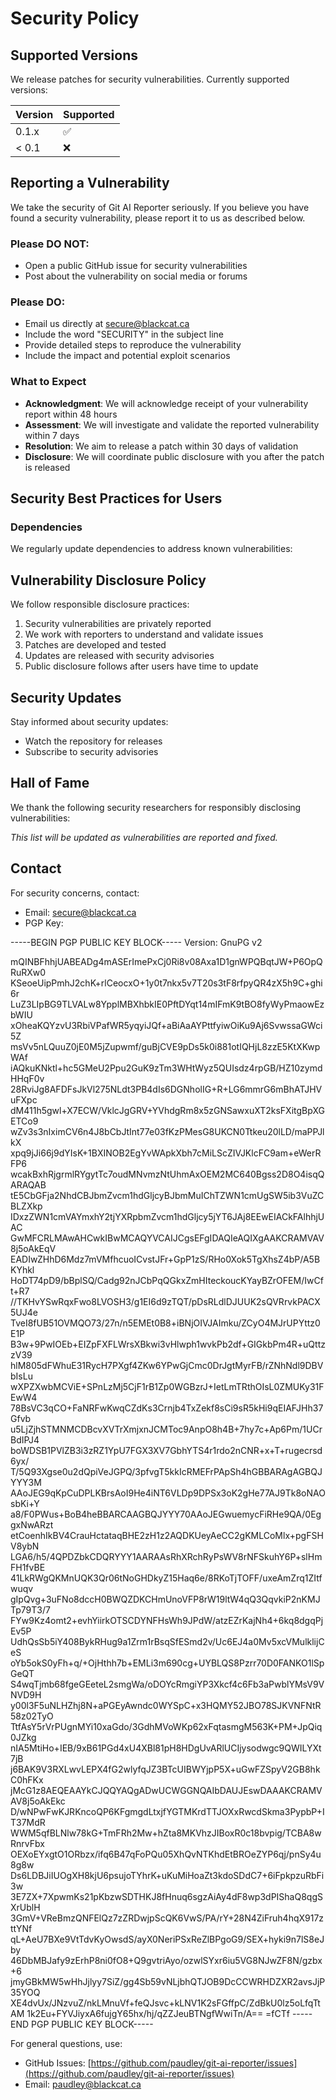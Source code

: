 # Security Policy

## Supported Versions

We release patches for security vulnerabilities. Currently supported versions:

| Version | Supported          |
| ------- | ------------------ |
| 0.1.x   | :white_check_mark: |
| < 0.1   | :x:                |

## Reporting a Vulnerability

We take the security of Git AI Reporter seriously. If you believe you have found a security vulnerability, please report it to us as described below.

### Please DO NOT:
- Open a public GitHub issue for security vulnerabilities
- Post about the vulnerability on social media or forums

### Please DO:
- Email us directly at [secure@blackcat.ca](mailto:secure@blackcat.ca)
- Include the word "SECURITY" in the subject line
- Provide detailed steps to reproduce the vulnerability
- Include the impact and potential exploit scenarios

### What to Expect

- **Acknowledgment**: We will acknowledge receipt of your vulnerability report within 48 hours
- **Assessment**: We will investigate and validate the reported vulnerability within 7 days
- **Resolution**: We aim to release a patch within 30 days of validation
- **Disclosure**: We will coordinate public disclosure with you after the patch is released

## Security Best Practices for Users

### Dependencies

We regularly update dependencies to address known vulnerabilities:


## Vulnerability Disclosure Policy

We follow responsible disclosure practices:

1. Security vulnerabilities are privately reported
2. We work with reporters to understand and validate issues
3. Patches are developed and tested
4. Updates are released with security advisories
5. Public disclosure follows after users have time to update

## Security Updates

Stay informed about security updates:

- Watch the repository for releases
- Subscribe to security advisories

## Hall of Fame

We thank the following security researchers for responsibly disclosing vulnerabilities:

*This list will be updated as vulnerabilities are reported and fixed.*

## Contact

For security concerns, contact:
- Email: [secure@blackcat.ca](mailto:secure@blackcat.ca)
- PGP Key:

-----BEGIN PGP PUBLIC KEY BLOCK-----
Version: GnuPG v2

mQINBFhhjUABEADg4mASErImePxCj0Ri8v08Axa1D1gnWPQBqtJW+P6OpQRuRXw0
KSeoeUipPmhJ2chK+rlCeocxO+1y0t7nkx5v7T20s3tF8rfpyQR4zX5h9C+ghi6r
LuZ3LIpBG9TLVALw8YpplMBXhbkIE0PftDYqt14mIFmK9tBO8fyWyPmaowEzbWIU
xOheaKQYzvU3RbiVPafWR5yqyiJQf+aBiAaAYPttfyiwOiKu9Aj6SvwssaGWci5Z
msVv5nLQuuZ0jE0M5jZupwmf/guBjCVE9pDs5k0i881otIQHjL8zzE5KtXKwpWAf
iAQkuKNktl+hc5GMeU2Ppu2GuK9zTm3WHtWyz5QUIsdz4rpGB/HZ10zymdHHqF0v
28RviJg8AFDFsJkVl275NLdt3PB4dIs6DGNholIG+R+LG6mmrG6mBhATJHVuFXpc
dM411h5gwl+X7ECW/VklcJgGRV+YVhdgRm8x5zGNSawxuXT2ksFXitgBpXGETCo9
wZv3s3nIximCV6n4J8bCbJtInt77e03fKzPMesG8UKCN0Ttkeu20lLD/maPPJlkX
xpq9jJi66j9dYIsK+1BXINOB2EgYvWApkXbh7cMiLScZIVJKlcFC9am+eWerRFP6
wcakBxhRjgrmlRYgytTc7oudMNvmzNtUhmAxOEM2MC640Bgss2D8O4isqQARAQAB
tE5CbGFja2NhdCBJbmZvcm1hdGljcyBJbmMuIChTZWN1cmUgSW5ib3VuZCBLZXkp
IDxzZWN1cmVAYmxhY2tjYXRpbmZvcm1hdGljcy5jYT6JAj8EEwEIACkFAlhhjUAC
GwMFCRLMAwAHCwkIBwMCAQYVCAIJCgsEFgIDAQIeAQIXgAAKCRAMVAV8j5oAkEqV
EADIwZHhD6Mdz7mVMfhcuoICvstJFr+GpP1zS/RHo0Xok5TgXhsZ4bP/A5BKYhkl
HoDT74pD9/bBplSQ/Cadg92nJCbPqQGkxZmHIteckoucKYayBZrOFEM/IwCft+R7
//TKHvYSwRqxFwo8LVOSH3/g1EI6d9zTQT/pDsRLdlDJUUK2sQVRrvkPACX5UJ4e
TveI8fUB51OVMQO73/27n/n5EMEt0B8+iBNjOIVJAImku/ZCyO4MJrUPYttz0E1P
B3w+9PwIOEb+EIZpFXFLWrsXBkwi3vHlwph1wvkPb2df+GIGkbPm4R+uQttzzV39
hlM805dFWhuE31RycH7PXgf4ZKw6YPwGjCmc0DrJgtMyrFB/rZNhNdl9DBVbIsLu
wXPZXwbMCViE+SPnLzMj5CjF1rB1Zp0WGBzrJ+IetLmTRthOIsL0ZMUKy31FEwW4
78BsVC3qCO+FaNRFwKwqCZdKs3Crnjb4TxZekf8sCi9sR5kHi9qEIAFJHh37Gfvb
u5LjZjhSTMNMCDBcvXVTrXmjxnJCMToc9AnpO8h4B+7hy7c+Ap6Pm/1UCrBdIPJ4
boWDSB1PVlZB3i3zRZ1YpU7FGX3XV7GbhYTS4r1rdo2nCNR+x+T+rugecrsd6yx/
T/5Q93Xgse0u2dQpiVeJGPQ/3pfvgT5kkIcRMEFrPApSh4hGBBARAgAGBQJYYY3M
AAoJEG9qKpCuDPLKBrsAoI9He4iNT6VLDp9DPSx3oK2gHe77AJ9Tk8oNAOsbKi+Y
a8/F0PWus+BoB4heBBARCAAGBQJYYY70AAoJEGwuemycFiRHe9QA/0EggxNwARzt
etCoenhIkBV4CrauHctataqBHE2zH1z2AQDKUeyAeCC2gKMLCoMlx+pgFSHV8ybN
LGA6/h5/4QPDZbkCDQRYYY1AARAAsRhXRchRyPsWV8rNFSkuhY6P+slHmFH1fvBE
41LkRWgQKMnUQK3Qr06tNoGHDkyZ15Haq6e/8RKoTjTOFF/uxeAmZrq1ZItfwuqv
gIpQvg+3uFNo8dccH0BWQZDKCHmUnoVFP8rW19ltW4qQ3QqvkiP2nKMJTp79T3/7
FYw9Kz4omt2+evhYiirkOTSCDYNFHsWh9JPdW/atzEZrKajNh4+6kq8dgqPjEv5P
UdhQsSb5iY408BykRHug9a1Zrm1rBsqSfESmd2v/Uc6EJ4a0Mv5xcVMulklijCeS
oYb5okS0yFh+q/+OjHthh7b+EMLi3m690cg+UYBLQS8Pzrr70D0FANKO1lSpGeQT
S4wqTjmb68fgeGEeteL2smgWa/oDOYcRmgiYP3Xkcf4c6Fb3aPwblYMsV9VNVD9H
y00l3F5uNLHZhj8N+aPGEyAwndc0WYSpC+x3HQMY52JBO78SJKVNFNtR58z02TyO
TtfAsY5rVrPUgnMYi10xaGdo/3GdhMVoWKp62xFqtasmgM563K+PM+JpQiq0JZkg
nIA5MtiHo+IEB/9xB61PGd4xU4XBl81pH8HDgUvARlUCIjysodwgc9QWILYXt7jB
j6BAK9V3RXLwvLEPX4fG2wlyfqJZ3BTcUIBWYjpP5X+uGwFZSpyV2GB8hkC0hFKx
jMcG1z8AEQEAAYkCJQQYAQgADwUCWGGNQAIbDAUJEswDAAAKCRAMVAV8j5oAkEkc
D/wNPwFwKJRKncoQP6KFgmgdLtxjfYGTMKrdTTJOXxRwcdSkma3PypbP+IT37MdR
WWM5qfBLNlw78kG+TmFRh2Mw+hZta8MKVhzJIBoxR0c18bvpig/TCBA8wRnrvFbx
OEXoEYxgtO1ORbzx/ifq6B47qFoPQu05XhQvNTKhdEtBROeZYP6qj/pnSy4u8g8w
Ds6LDBJiIUOgXH8kjU6psujoTYhrK+uKuMiHoaZt3kdoSDdC7+6iFpkpzuRbFi3w
3E7ZX+7XpwmKs21pKbzwSDTHKJ8fHnuq6sgzAiAy4dF8wp3dPIShaQ8qgSXrUblH
3GmV+VReBmzQNFElQz7zZRDwjpScQK6VwS/PA/rY+28N4ZiFruh4hqX917zttYNf
qL+AeU7BXe9VtTdvKyOwsdS/ayX0NeriPSxReZlBPgoG9/SEX+hyki9n7lS8eJby
46DbMBJafy9zErhP8ni0fO8+Q9gvtriAyo/ozwlSYxr6iu5VG8NJwZF8N/gzbx+6
jmyGBkMW5wHhJjlyy7SiZ/gg4Sb59vNLjbhQTJOB9DcCCWRHDZXR2avsJjP35YOQ
XE4dvUx/JNzvuZ/nkLMnuVf+feQJsvc+kLNV1K2sFGffpC/ZdBkU0lz5oLfqTtAM
1k2Eu+FYVJiyxA6fujgY65hx/hj/qZZJeuBTNgfWwiTn/A==
=fCTf
-----END PGP PUBLIC KEY BLOCK-----


For general questions, use:
- GitHub Issues: [https://github.com/paudley/git-ai-reporter/issues](https://github.com/paudley/git-ai-reporter/issues)
- Email: [paudley@blackcat.ca](mailto:paudley@blackcat.ca)
